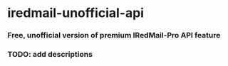 # iredmail-unofficial-api
### Free, unofficial version of premium IRedMail-Pro API feature

### TODO: add descriptions

